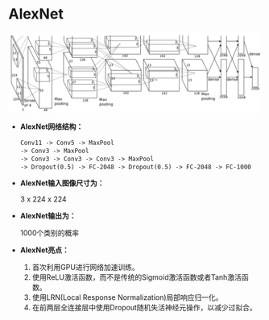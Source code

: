 # AlexNet

![AlexNet网络结构](img/AlexNet.png)

- **AlexNet网络结构：**

  ```shell
  Conv11 -> Conv5 -> MaxPool 
  -> Conv3 -> MaxPool 
  -> Conv3 -> Conv3 -> Conv3 -> MaxPool 
  -> Dropout(0.5) -> FC-2048 -> Dropout(0.5) -> FC-2048 -> FC-1000
  ```

- **AlexNet输入图像尺寸为：** 

  3 x 224 x 224

- **AlexNet输出为：** 

  1000个类别的概率

- **AlexNet亮点：**

  1. 首次利用GPU进行网络加速训练。
  2. 使用ReLU激活函数，而不是传统的Sigmoid激活函数或者Tanh激活函数。
  3. 使用LRN(Local Response Normalization)局部响应归一化。
  4. 在前两层全连接层中使用Dropout随机失活神经元操作，以减少过拟合。
